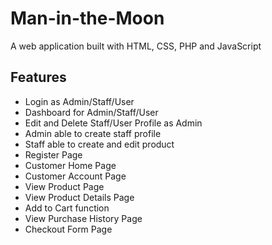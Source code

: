 # Man-in-the-Moon
A web application built with HTML, CSS, PHP and JavaScript

## Features 
 * Login as Admin/Staff/User
 * Dashboard for Admin/Staff/User
 * Edit and Delete Staff/User Profile as Admin
 * Admin able to create staff profile
 * Staff able to create and edit product    
 * Register Page 
 * Customer Home Page
 * Customer Account Page
 * View Product Page
 * View Product Details Page
 * Add to Cart function
 * View Purchase History Page
 * Checkout Form Page
